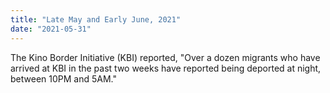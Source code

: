 ```yaml
---
title: "Late May and Early June, 2021"
date: "2021-05-31"
---
```


The Kino Border Initiative (KBI) reported, "Over a dozen migrants who have arrived at KBI in the past two weeks have reported being deported at night, between 10PM and 5AM."
